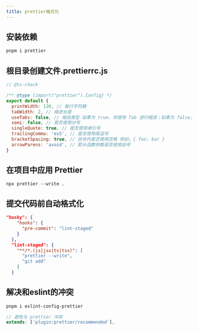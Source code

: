 ```yaml
---
title: prettier格式化
---
```


## 安装依赖
```sh
pnpm i prettier
```
## 根目录创建文件.prettierrc.js
```js
// @ts-check

/** @type {import("prettier").Config} */
export default {
  printWidth: 120, // 每行字符数
  tabWidth: 2, // 缩进长度
  useTabs: false, // 缩进类型 如果为 true，则使用 Tab 进行缩进；如果为 false，则使用空格进行缩进
  semi: false, // 是否使用分号
  singleQuote: true, // 是否使用单引号
  trailingComma: 'es5', // 是否使用尾逗号
  bracketSpacing: true, // 括号内是否使用空格 例如，{ foo: bar }
  arrowParens: 'avoid', // 箭头函数参数是否使用括号
}

```
## 在项目中应用 Prettier
```shell
npx prettier --write .
```
## 提交代码前自动格式化

```json
"husky": {
    "hooks": {
      "pre-commit": "lint-staged"
    }
  },
  "lint-staged": {
    "**/*.(js|jsx|ts|tsx)": [
      "prettier --write",
      "git add"
    ]
  }
```

## 解决和eslint的冲突
```sh
pnpm i eslint-config-prettier
```
```js
// 避免与 prettier 冲突
extends: ['plugin:prettier/recommended'], 
```
